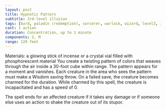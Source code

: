 ```yaml
---
layout: post
title: Hypnotic Pattern
subtitle: 3rd-level illusion
tags: [bard, paladin (redemption), sorcerer, warlock, wizard, level3, illusion]
cast: 1 action
duration: Concentration, up to 1 minute
components: S, M
range: 120 feet
---
```

Materials: a glowing stick of incense or a crystal vial filled with phosphorescent material
You create a twisting pattern of colors that weaves through the air inside a 30-foot cube within range. The pattern appears for a moment and vanishes. Each creature in the area who sees the pattern must make a Wisdom saving throw. On a failed save, the creature becomes charmed for the duration. While charmed by this spell, the creature is incapacitated and has a speed of 0.

The spell ends for an affected creature if it takes any damage or if someone else uses an action to shake the creature out of its stupor.